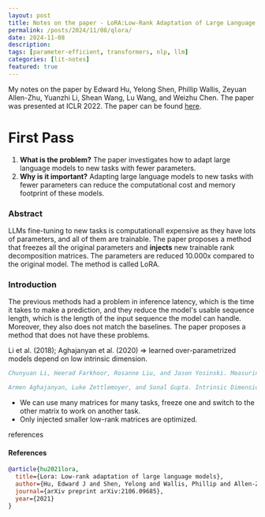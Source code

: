 ```yaml
---
layout: post
title: Notes on the paper - LoRA:Low-Rank Adaptation of Large Language Models (ICLR 2022)
permalink: /posts/2024/11/08/qlora/
date: 2024-11-08
description:
tags: [parameter-efficient, transformers, nlp, llm]
categories: [lit-notes]
featured: true
---
```


My notes on the paper by Edward Hu, Yelong Shen, Phillip Wallis, Zeyuan Allen-Zhu, Yuanzhi Li, Shean Wang, Lu Wang, and Weizhu Chen. The paper was presented at ICLR 2022. The paper can be found [here](https://arxiv.org/pdf/2106.09685).

# First Pass

1. **What is the problem?** The paper investigates how to adapt large language models to new tasks with fewer parameters.
2. **Why is it important?** Adapting large language models to new tasks with fewer parameters can reduce the computational cost and memory footprint of these models.

### Abstract
LLMs fine-tuning to new tasks is computationall expensive as they have lots of parameters, and all of them are trainable. The paper proposes a method that freezes all the original parameters and **injects** new trainable rank decomposition matrices.
The parameters are reduced 10.000x compared to the original model. The method is called LoRA.

### Introduction
The previous methods had a problem in inference latency, which is the time it takes to make a prediction, and they reduce the model's usable sequence length, which is the length of the input sequence the model can handle. Moreover, they also does not match the baselines. The paper proposes a method that does not have these problems.

Li et al. (2018); Aghajanyan et al. (2020) => learned over-parametrized models depend on low intrinsic dimension.

```bibtex
Chunyuan Li, Heerad Farkhoor, Rosanne Liu, and Jason Yosinski. Measuring the Intrinsic Dimension of Objective Landscapes. arXiv:1804.08838 [cs, stat], April 2018a. URL http: //arxiv.org/abs/1804.08838. arXiv: 1804.08838.

Armen Aghajanyan, Luke Zettlemoyer, and Sonal Gupta. Intrinsic Dimensionality Explains the Effectiveness of Language Model Fine-Tuning. arXiv:2012.13255 [cs], December 2020. URL http://arxiv.org/abs/2012.13255.
```

- We can use many matrices for many tasks, freeze one and switch to the other matrix to work on another task.
- Only injected smaller low-rank matrices are optimized.


references

#### References
```bibtex
@article{hu2021lora,
  title={Lora: Low-rank adaptation of large language models},
  author={Hu, Edward J and Shen, Yelong and Wallis, Phillip and Allen-Zhu, Zeyuan and Li, Yuanzhi and Wang, Shean and Wang, Lu and Chen, Weizhu},
  journal={arXiv preprint arXiv:2106.09685},
  year={2021}
}
```